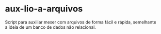 # aux-lio-a-arquivos
Script para auxiliar mexer com arquivos de forma fácil e rápida, semelhante a ideia de um banco de dados não relacional.
